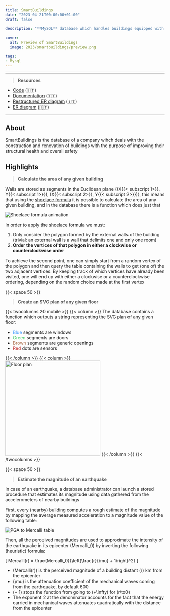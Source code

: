 ```yaml
---
title: SmartBuildings
date: "2023-04-21T00:00:00+01:00"
draft: false

description: "**MySQL** database which handles buildings equipped with sensors and provides data analytics functions such as damage estimation following earthquakes"

cover:
  alt: Preview of SmartBuildings
  image: 2023/smartbuildings/preview.png

tags:
- Mysql
---
```


---

> **Resources**

- [Code](https://github.com/deluf/smartbuildings) (:it:)
- [Documentation](/2023/smartbuildings/documentation.pdf) (:it:)
- [Restructured ER diagram](/2023/smartbuildings/er-diagram.pdf) (:it:)
- [ER diagram](/2023/smartbuildings/restructured-er-diagram.pdf) (:it:)

---

## About

SmartBuildings is the database of a company wihch deals with the construction and renovation of buildings with the purpose of improving their structural health and overall safety

## Highlights

> **Calculate the area of any given building**

Walls are stored as segments in the Euclidean plane {(X{{< subscript 1>}}, Y{{< subscript 1>}}), (X{{< subscript 2>}}, Y{{< subscript 2>}})}, this means that using the [shoelace formula](https://en.wikipedia.org/wiki/Shoelace_formula) it is possible to calculate the area of any given building, and in the database there is a function which does just that

![Shoelace formula animation](/2023/smartbuildings/shoelace.gif)

In order to apply the shoelace formula we must: 
1. Only consider the polygon formed by the external walls of the building (trivial: an external wall is a wall that delimits one and only one room)
2. **Order the vertices of that polygon in either a clockwise or counterclockwise order**

To achieve the second point, one can simply start from a random vertex of the polygon and then query the table containing the walls to get (one of) the two adjacent vertices. By keeping track of which vertices have already been visited, one will end up with either a clockwise or a counterclockwise ordering, depending on the random choice made at the first vertex

{{< space 50 >}}

> **Create an SVG plan of any given floor**

{{< twocolumns 20 mobile >}}
    {{< column >}}
        The database contains a function which outputs a string representing the SVG plan of any given floor:
        <ul>
            <li><span style="color: #4aa1ff;">Blue</span> segments are windows</li>
            <li><span style="color: #3cc961;">Green</span> segments are doors</li>
            <li><span style="color: #aa6c49;">Brown</span> segments are generic openings</li>
            <li><span style="color: #c33232;">Red</span> dots are sensors</li>
        </ul>
    {{< /column >}}
    {{< column >}}
        <img width="300" style="margin: 0" src="/2023/smartbuildings/floor.png" alt="Floor plan">
    {{< /column >}}
{{< /twocolumns >}}

{{< space 50 >}}

> **Estimate the magnitude of an earthquake**

In case of an earthquake, a database administrator can launch a stored procedure that estimates its magnitude using data gathered from the accelerometers of nearby buildings

First, every (nearby) building computes a rough estimate of the magnitude by mapping the average measured acceleration to a magnitude value of the following table:

![PGA to Mercalli table](/2023/smartbuildings/pga-table.png)

Then, all the perceived magnitudes are used to approximate the intensity of the earthquake in its epicenter \(Mercalli_0\) by inverting the following (heuristic) formula:

\[ Mercalli(r) = \frac{Mercalli_0}{\left(\frac{r}{\mu} + 1\right)^2} \]

- \(Mercalli(r)\) is the perceived magnitude of a building distant \(r\) km from the epicenter
- \(\mu\) is the attenuation coefficient of the mechanical waves coming from the earthquake, by default 600
- \(+ 1\) stops the function from going to \(+\infty\) for \(r\to0\)
- The exponent 2 at the denominator accounts for the fact that the energy carried in mechanical waves attenuates quadratically with the distance from the epicenter

